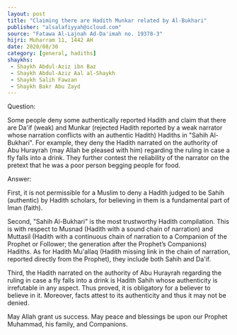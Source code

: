 ```yaml
---
layout: post
title: "Claiming there are Hadith Munkar related by Al-Bukhari"
publisher: "alsalafiyyah@icloud.com"
source: "Fatawa Al-Lajnah Ad-Da'imah no. 19378-3"
hijri: Muharram 11, 1442 AH
date: 2020/08/30
category: [general, hadiths]
shaykhs: 
 - Shaykh Abdul-Aziz ibn Baz
 - Shaykh Abdul-Aziz Aal al-Shaykh
 - Shaykh Salih Fawzan
 - Shaykh Bakr Abu Zayd
---
```


Question: 

Some people deny some authentically reported Hadith and claim that there are Da'if (weak) and Munkar (rejected Hadith reported by a weak narrator whose narration conflicts with an authentic Hadith) Hadiths in "Sahih Al-Bukhari". For example, they deny the Hadith narrated on the authority of Abu Hurayrah (may Allah be pleased with him) regarding the ruling in case a fly falls into a drink. They further contest the reliability of the narrator on the pretext that he was a poor person begging people for food.

Answer:

First, it is not permissible for a Muslim to deny a Hadith judged to be Sahih (authentic) by Hadith scholars, for believing in them is a fundamental part of Iman (faith).

Second, "Sahih Al-Bukhari" is the most trustworthy Hadith compilation. This is with respect to Musnad (Hadith with a sound chain of narration) and Muttasil (Hadith with a continuous chain of narration to a Companion of the Prophet or Follower; the generation after the Prophet’s Companions) Hadiths. As for Hadith Mu'allaq (Hadith missing link in the chain of narration, reported directly from the Prophet), they include both Sahih and Da'if.

Third, the Hadith narrated on the authority of Abu Hurayrah regarding the ruling in case a fly falls into a drink is Hadith Sahih whose authenticity is irrefutable in any aspect. Thus proved, it is obligatory for a believer to believe in it. Moreover, facts attest to its authenticity and thus it may not be denied.

May Allah grant us success. May peace and blessings be upon our Prophet Muhammad, his family, and Companions.
